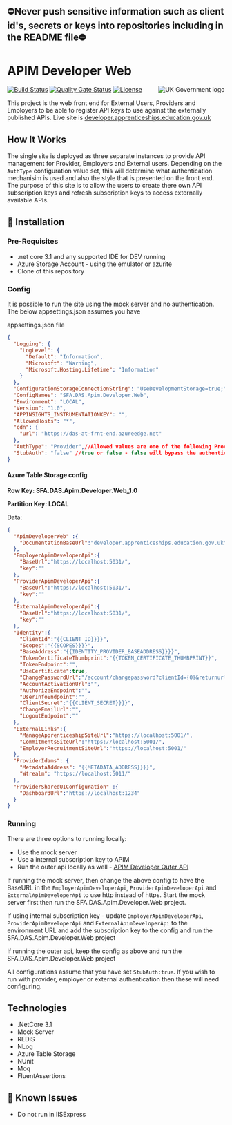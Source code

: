 ## ⛔Never push sensitive information such as client id's, secrets or keys into repositories including in the README file⛔

# APIM Developer Web

<img src="https://avatars.githubusercontent.com/u/9841374?s=200&v=4" align="right" alt="UK Government logo">

[![Build Status](https://sfa-gov-uk.visualstudio.com/Digital%20Apprenticeship%20Service/_apis/build/status/APIM%20Developer/das-apim-developer-web?repoName=SkillsFundingAgency%2Fdas-apim-developer-web&branchName=refs%2Fpull%2F58%2Fmerge)](https://sfa-gov-uk.visualstudio.com/Digital%20Apprenticeship%20Service/_build/latest?definitionId=2658&repoName=SkillsFundingAgency%2Fdas-apim-developer-web&branchName=master)
[![Quality Gate Status](https://sonarcloud.io/api/project_badges/measure?project=SkillsFundingAgency_das-apim-developer-web&metric=alert_status)](https://sonarcloud.io/summary/new_code?id=SkillsFundingAgency_das-apim-developer-web)
[![License](https://img.shields.io/badge/license-MIT-lightgrey.svg?longCache=true&style=flat-square)](https://en.wikipedia.org/wiki/MIT_License)

This project is the web front end for External Users, Providers and Employers to be able to register API keys to use against the externally published APIs. Live site is [developer.apprenticeships.education.gov.uk](https://developer.apprenticeships.education.gov.uk/)

## How It Works

The single site is deployed as three separate instances to provide API management for Provider, Employers 
and External users. Depending on the `AuthType` configuration value set, this will determine what 
authentication mechanisim is used and also the style that is presented on the front end. 
The purpose of this site is to allow the users to create there own API subscription keys and 
refresh subscription keys to access externally available APIs.

## 🚀 Installation

### Pre-Requisites

* .net core 3.1 and any supported IDE for DEV running
* Azure Storage Account - using the emulator or azurite
* Clone of this repository

### Config

It is possible to run the site using the mock server and no authentication. The below appsettings.json assumes you have  

appsettings.json file
```json
{
  "Logging": {
    "LogLevel": {
      "Default": "Information",
      "Microsoft": "Warning",
      "Microsoft.Hosting.Lifetime": "Information"
    }
  },
  "ConfigurationStorageConnectionString": "UseDevelopmentStorage=true;",
  "ConfigNames": "SFA.DAS.Apim.Developer.Web",
  "Environment": "LOCAL",
  "Version": "1.0",
  "APPINSIGHTS_INSTRUMENTATIONKEY": "",
  "AllowedHosts": "*",
  "cdn": {
    "url": "https://das-at-frnt-end.azureedge.net"
  },
  "AuthType": "Provider",//Allowed values are one of the following Provider Employer External
  "StubAuth": "false" //true or false - false will bypass the authentication process
}
```

#### Azure Table Storage config

**Row Key: SFA.DAS.Apim.Developer.Web_1.0**

**Partition Key: LOCAL**

Data:

```json
{
  "ApimDeveloperWeb" :{
    "DocumentationBaseUrl":"developer.apprenticeships.education.gov.uk"
  },
  "EmployerApimDeveloperApi":{
    "BaseUrl":"https://localhost:5031/",
    "key":""
  },
  "ProviderApimDeveloperApi":{
    "BaseUrl":"https://localhost:5031/",
    "key":""
  },
  "ExternalApimDeveloperApi":{
    "BaseUrl":"https://localhost:5031/",
    "key":""
  },
  "Identity":{
    "ClientId":"{{CLIENT_ID}}}}",
    "Scopes":"{{SCOPES}}}}",
    "BaseAddress":"{{IDENTITY_PROVIDER_BASEADDRESS}}}}",
    "TokenCertificateThumbprint":"{{TOKEN_CERTIFICATE_THUMBPRINT}}",
    "TokenEndpoint":"",
    "UseCertificate":true,
    "ChangePasswordUrl":"/account/changepassword?clientId={0}&returnurl=",
    "AccountActivationUrl":"",
    "AuthorizeEndpoint":"",
    "UserInfoEndpoint":"",
    "ClientSecret":"{{CLIENT_SECRET}}}}",
    "ChangeEmailUrl":"",
    "LogoutEndpoint":""
  },
  "ExternalLinks":{
    "ManageApprenticeshipSiteUrl":"https://localhost:5001/",
    "CommitmentsSiteUrl":"https://localhost:5001/",
    "EmployerRecruitmentSiteUrl":"https://localhost:5001/"
  },
  "ProviderIdams": {
    "MetadataAddress": "{{METADATA_ADDRESS}}}}",
    "Wtrealm": "https://localhost:5011/"
  },
  "ProviderSharedUIConfiguration" :{
    "DashboardUrl":"https://localhost:1234"
  }
}
```

### Running

There are three options to running locally:

* Use the mock server
* Use a internal subscription key to APIM
* Run the outer api locally as well - [APIM Developer Outer API](https://github.com/SkillsFundingAgency/das-apim-endpoints/tree/master/src/ApimDeveloper)

If running the mock server, then change the above config to have the BaseURL in the
`EmployerApimDeveloperApi`, `ProviderApimDeveloperApi` and `ExternalApimDeveloperApi` to use http instead of https. Start the mock server first then run the SFA.DAS.Apim.Developer.Web project.

If using internal subscription key - update `EmployerApimDeveloperApi`, `ProviderApimDeveloperApi` 
and `ExternalApimDeveloperApi` to the environment URL and add the subscription key to the config and run the SFA.DAS.Apim.Developer.Web project 

If running the outer api, keep the config as above and run the SFA.DAS.Apim.Developer.Web project

All configurations assume that you have set `StubAuth:true`. If you wish to run with provider, employer or external authentication then these will need configuring.

## Technologies

* .NetCore 3.1
* Mock Server
* REDIS
* NLog
* Azure Table Storage
* NUnit
* Moq
* FluentAssertions

## 🐛 Known Issues

* Do not run in IISExpress
